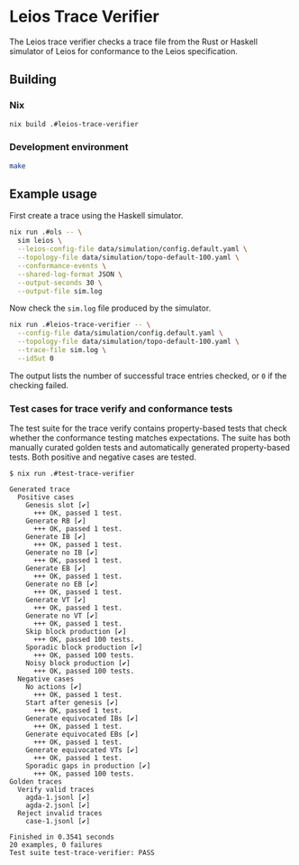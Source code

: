 # Leios Trace Verifier

The Leios trace verifier checks a trace file from the Rust or Haskell simulator of Leios for conformance to the Leios specification.


## Building


### Nix

```bash
nix build .#leios-trace-verifier
```


### Development environment

```bash
make
```


## Example usage

First create a trace using the Haskell simulator.

```bash
nix run .#ols -- \
  sim leios \
  --leios-config-file data/simulation/config.default.yaml \
  --topology-file data/simulation/topo-default-100.yaml \
  --conformance-events \
  --shared-log-format JSON \
  --output-seconds 30 \
  --output-file sim.log
```

Now check the `sim.log` file produced by the simulator.

```bash
nix run .#leios-trace-verifier -- \
  --config-file data/simulation/config.default.yaml \
  --topology-file data/simulation/topo-default-100.yaml \
  --trace-file sim.log \
  --idSut 0
```

The output lists the number of successful trace entries checked, or `0` if the checking failed.


### Test cases for trace verify and conformance tests

The test suite for the trace verify contains property-based tests that check whether the conformance testing matches expectations. The suite has both manually curated golden tests and automatically generated property-based tests. Both positive and negative cases are tested.

```console
$ nix run .#test-trace-verifier

Generated trace
  Positive cases
    Genesis slot [✔]
      +++ OK, passed 1 test.
    Generate RB [✔]
      +++ OK, passed 1 test.
    Generate IB [✔]
      +++ OK, passed 1 test.
    Generate no IB [✔]
      +++ OK, passed 1 test.
    Generate EB [✔]
      +++ OK, passed 1 test.
    Generate no EB [✔]
      +++ OK, passed 1 test.
    Generate VT [✔]
      +++ OK, passed 1 test.
    Generate no VT [✔]
      +++ OK, passed 1 test.
    Skip block production [✔]     
      +++ OK, passed 100 tests.
    Sporadic block production [✔]     
      +++ OK, passed 100 tests.
    Noisy block production [✔]     
      +++ OK, passed 100 tests.
  Negative cases
    No actions [✔]
      +++ OK, passed 1 test.
    Start after genesis [✔]
      +++ OK, passed 1 test.
    Generate equivocated IBs [✔]
      +++ OK, passed 1 test.
    Generate equivocated EBs [✔]
      +++ OK, passed 1 test.
    Generate equivocated VTs [✔]
      +++ OK, passed 1 test.
    Sporadic gaps in production [✔]     
      +++ OK, passed 100 tests.
Golden traces
  Verify valid traces
    agda-1.jsonl [✔]
    agda-2.jsonl [✔]
  Reject invalid traces
    case-1.jsonl [✔]

Finished in 0.3541 seconds
20 examples, 0 failures
Test suite test-trace-verifier: PASS
```
